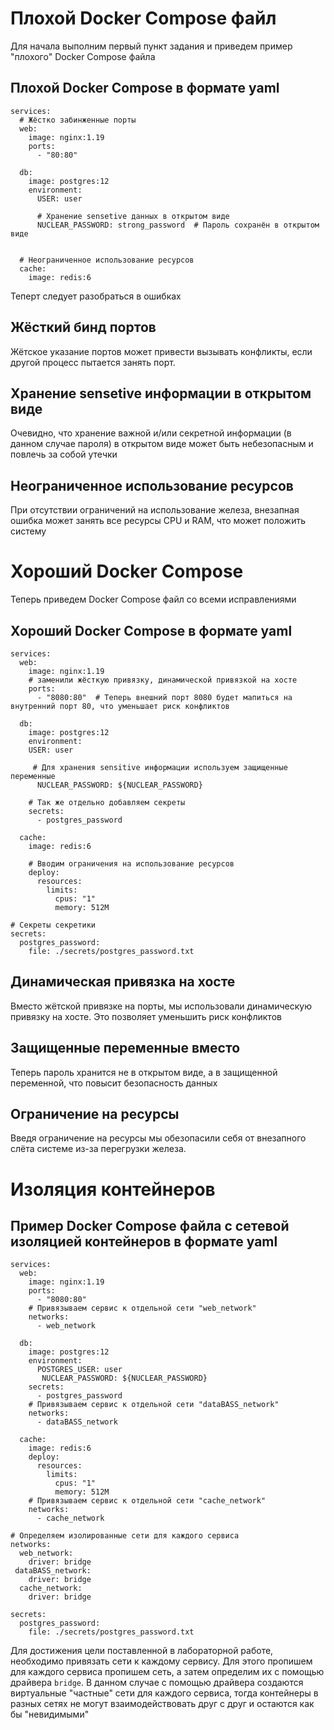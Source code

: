 # Плохой Docker Compose файл
Для начала выполним первый пункт задания и приведем пример "плохого" Docker Compose файла
## Плохой Docker Compose в формате yaml
```
services:
  # Жёстко забинженные порты
  web:
    image: nginx:1.19
    ports:
      - "80:80"

  db:
    image: postgres:12
    environment:
      USER: user

      # Хранение sensetive данных в открытом виде
      NUCLEAR_PASSWORD: strong_password  # Пароль сохранён в открытом виде

  
  # Неограниченное использование ресурсов
  cache:
    image: redis:6
```
Теперт следует разобраться в ошибках

## Жёсткий бинд портов
Жётское указание портов может привести вызывать конфликты, если другой процесс пытается занять порт.
## Хранение sensetive информации в открытом виде
Очевидно, что хранение важной и/или секретной информации (в данном случае пароля) в открытом виде может быть небезопасным и повлечь за собой утечки
## Неограниченное использование ресурсов
При отсутствии ограничений на использование железа, внезапная ошибка может занять все ресурсы CPU и RAM, что может положить систему

# Хороший Docker Compose
Теперь приведем Docker Compose файл со всеми исправлениями
## Хороший Docker Compose в формате yaml
```
services:
  web:
    image: nginx:1.19
    # заменили жёсткую привязку, динамической привязкой на хосте
    ports:
      - "8080:80"  # Теперь внешний порт 8080 будет мапиться на внутренний порт 80, что уменьшает риск конфликтов

  db:
    image: postgres:12
    environment:
    USER: user
      
     # Для хранения sensitive информации используем защищенные переменные
      NUCLEAR_PASSWORD: ${NUCLEAR_PASSWORD} 

    # Так же отдельно добавляем секреты
    secrets:
      - postgres_password

  cache:
    image: redis:6

    # Вводим ограничения на использование ресурсов 
    deploy:
      resources:
        limits:
          cpus: "1"
          memory: 512M 

# Секреты секретики
secrets:
  postgres_password:
    file: ./secrets/postgres_password.txt

```

## Динамическая привязка на хосте
Вместо жётской привязке на порты, мы использовали динамическую привязку на хосте. Это позволяет уменьшить риск конфликтов
## Защищенные переменные вместо 
Теперь пароль хранится не в открытом виде, а в защищенной переменной, что повысит безопасность данных
## Ограничение на ресурсы
Введя ограничение на ресурсы мы обезопасили себя от внезапного слёта системе из-за перегрузки железа.

# Изоляция контейнеров
## Пример Docker Compose файла с сетевой изоляцией контейнеров в формате yaml
```
services:
  web:
    image: nginx:1.19
    ports:
      - "8080:80"
    # Привязываем сервис к отдельной сети "web_network"
    networks:
      - web_network

  db:
    image: postgres:12
    environment:
      POSTGRES_USER: user
       NUCLEAR_PASSWORD: ${NUCLEAR_PASSWORD}
    secrets:
      - postgres_password
    # Привязываем сервис к отдельной сети "dataBASS_network"
    networks:
      - dataBASS_network

  cache:
    image: redis:6
    deploy:
      resources:
        limits:
          cpus: "1"
          memory: 512M
    # Привязываем сервис к отдельной сети "cache_network"
    networks:
      - cache_network

# Определяем изолированные сети для каждого сервиса
networks:
  web_network:
    driver: bridge
 dataBASS_network:
    driver: bridge
  cache_network:
    driver: bridge

secrets:
  postgres_password:
    file: ./secrets/postgres_password.txt

```
Для достижения цели поставленной в лабораторной работе, необходимо привязать сети к каждому сервису. Для этого пропишем для каждого сервиса пропишем сеть, а затем определим их с помощью драйвера `bridge`.
В данном случае с помощью драйвера создаются виртуальные "частные" сети для каждого сервиса, тогда контейнеры в разных сетях не могут взаимодействовать друг с друг и остаются как бы "невидимыми"



